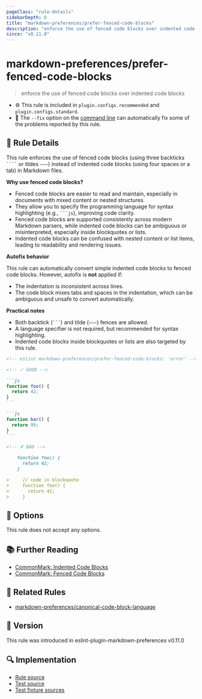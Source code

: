 ```yaml
---
pageClass: "rule-details"
sidebarDepth: 0
title: "markdown-preferences/prefer-fenced-code-blocks"
description: "enforce the use of fenced code blocks over indented code blocks"
since: "v0.11.0"
---
```


# markdown-preferences/prefer-fenced-code-blocks

> enforce the use of fenced code blocks over indented code blocks

- ⚙️ This rule is included in `plugin.configs.recommended` and `plugin.configs.standard`.
- 🔧 The `--fix` option on the [command line](https://eslint.org/docs/user-guide/command-line-interface#fixing-problems) can automatically fix some of the problems reported by this rule.

## 📖 Rule Details

This rule enforces the use of fenced code blocks (using three backticks ` ```` ` or tildes `~~~`) instead of indented code blocks (using four spaces or a tab) in Markdown files.

**Why use fenced code blocks?**

- Fenced code blocks are easier to read and maintain, especially in documents with mixed content or nested structures.
- They allow you to specify the programming language for syntax highlighting (e.g., ` ```js `), improving code clarity.
- Fenced code blocks are supported consistently across modern Markdown parsers, while indented code blocks can be ambiguous or misinterpreted, especially inside blockquotes or lists.
- Indented code blocks can be confused with nested content or list items, leading to readability and rendering issues.

**Autofix behavior**

This rule can automatically convert simple indented code blocks to fenced code blocks. However, autofix is **not** applied if:

- The indentation is inconsistent across lines.
- The code block mixes tabs and spaces in the indentation, which can be ambiguous and unsafe to convert automatically.

**Practical notes**

- Both backtick (` ``` `) and tilde (`~~~`) fences are allowed.
- A language specifier is not required, but recommended for syntax highlighting.
- Indented code blocks inside blockquotes or lists are also targeted by this rule.

<!-- prettier-ignore-start -->

<!-- eslint-skip -->

````md
<!-- eslint markdown-preferences/prefer-fenced-code-blocks: 'error' -->

<!-- ✓ GOOD -->

```js
function foo() {
  return 42;
}
```

```js
function bar() {
  return 99;
}
```

<!-- ✗ BAD -->

    function foo() {
      return 42;
    }

>     // code in blockquote
>     function foo() {
>       return 42;
>     }
````

<!-- prettier-ignore-end -->

## 🔧 Options

This rule does not accept any options.

## 📚 Further Reading

- [CommonMark: Indented Code Blocks](https://spec.commonmark.org/0.31.2/#indented-code-blocks)
- [CommonMark: Fenced Code Blocks](https://spec.commonmark.org/0.31.2/#fenced-code-blocks)

## 👫 Related Rules

- [markdown-preferences/canonical-code-block-language]

[markdown-preferences/canonical-code-block-language]: ./canonical-code-block-language.md

## 🚀 Version

This rule was introduced in eslint-plugin-markdown-preferences v0.11.0

## 🔍 Implementation

- [Rule source](https://github.com/ota-meshi/eslint-plugin-markdown-preferences/blob/main/src/rules/prefer-fenced-code-blocks.ts)
- [Test source](https://github.com/ota-meshi/eslint-plugin-markdown-preferences/blob/main/tests/src/rules/prefer-fenced-code-blocks.ts)
- [Test fixture sources](https://github.com/ota-meshi/eslint-plugin-markdown-preferences/tree/main/tests/fixtures/rules/prefer-fenced-code-blocks)
